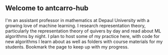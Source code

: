 ## Welcome to antcarro-hub

I'm an assistant professor in mathematics at Depaul University with a growing love of machine learning. I research representation theory, particularly the representation theory of quivers by day and read about ML algorithms by night. I plan to host some of my practice here, with code for new algorithms I learn about as well as folders with course materials for my students. Bookmark the page to keep up with my progress. 

<!---
## Welcome to GitHub Pages

You can use the [editor on GitHub](https://github.com/antcarro/antcarro.github.io/edit/master/README.md) to maintain and preview the content for your website in Markdown files.

Whenever you commit to this repository, GitHub Pages will run [Jekyll](https://jekyllrb.com/) to rebuild the pages in your site, from the content in your Markdown files.

### Markdown

Markdown is a lightweight and easy-to-use syntax for styling your writing. It includes conventions for

```markdown
Syntax highlighted code block

# Header 1
## Header 2
### Header 3

- Bulleted
- List

1. Numbered
2. List

**Bold** and _Italic_ and `Code` text

[Link](url) and ![Image](src)
```

For more details see [GitHub Flavored Markdown](https://guides.github.com/features/mastering-markdown/).

### Jekyll Themes

Your Pages site will use the layout and styles from the Jekyll theme you have selected in your [repository settings](https://github.com/antcarro/antcarro.github.io/settings). The name of this theme is saved in the Jekyll `_config.yml` configuration file.

### Support or Contact

Having trouble with Pages? Check out our [documentation](https://help.github.com/categories/github-pages-basics/) or [contact support](https://github.com/contact) and we’ll help you sort it out. --->
